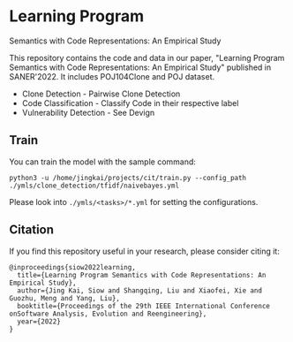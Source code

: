 # Learning Program
Semantics with Code Representations: An Empirical Study

This repository contains the code and data in our paper, "Learning Program
Semantics with Code Representations: An Empirical Study"
published in SANER'2022. It includes POJ104Clone and POJ dataset. 

* Clone Detection - Pairwise Clone Detection
* Code Classification - Classify Code in their respective label
* Vulnerability Detection - See Devign

## Train

You can train the model with the sample command:
```shell script
python3 -u /home/jingkai/projects/cit/train.py --config_path ./ymls/clone_detection/tfidf/naivebayes.yml
```
Please look into `./ymls/<tasks>/*.yml` for setting the configurations.

## Citation
If you find this repository useful in your research, please consider citing it:
```
@inproceedings{siow2022learning,
  title={Learning Program Semantics with Code Representations: An Empirical Study},
  author={Jing Kai, Siow and Shangqing, Liu and Xiaofei, Xie and Guozhu, Meng and Yang, Liu},
  booktitle={Proceedings of the 29th IEEE International Conference onSoftware Analysis, Evolution and Reengineering},
  year={2022}
}
```